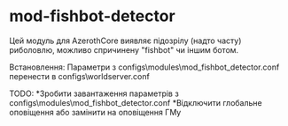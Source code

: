 # mod-fishbot-detector

Цей модуль для AzerothCore виявляє підозрілу (надто часту) риболовлю,
можливо спричинену "fishbot" чи іншим ботом.

Встановлення:
Параметри з configs\modules\mod_fishbot_detector.conf перенести в configs\worldserver.conf 

TODO:
*Зробити завантаження параметрів з configs\modules\mod_fishbot_detector.conf
*Відключити глобальне оповіщення або замінити на оповіщення ГМу